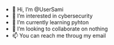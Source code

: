 - 👋 Hi, I’m @UserSami
- 👀 I’m interested in cybersecurity
- 🌱 I’m currently learning pyhton
- 💞️ I’m looking to collaborate on nothing
- 📫 You can reach me throug my email

<!---
UserSami/UserSami is a ✨ special ✨ repository because its `README.md` (this file) appears on your GitHub profile.
You can click the Preview link to take a look at your changes.
--->
